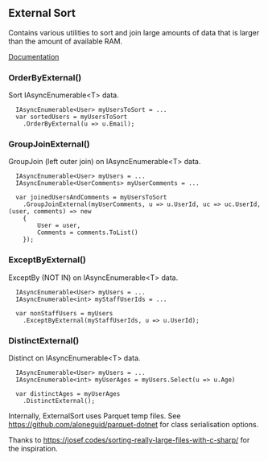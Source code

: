﻿## External Sort

Contains various utilities to sort and join large amounts of data that is larger than the amount of available RAM.

[Documentation](https://github.com/xclayl/ExternalSort/blob/master/docs/Index.md)

### OrderByExternal()

Sort IAsyncEnumerable&lt;T> data.

```
  IAsyncEnumerable<User> myUsersToSort = ...
  var sortedUsers = myUsersToSort
    .OrderByExternal(u => u.Email);
```

### GroupJoinExternal()

GroupJoin (left outer join) on IAsyncEnumerable&lt;T> data.

```
  IAsyncEnumerable<User> myUsers = ...
  IAsyncEnumerable<UserComments> myUserComments = ...
  
  var joinedUsersAndComments = myUsersToSort
    .GroupJoinExternal(myUserComments, u => u.UserId, uc => uc.UserId, (user, comments) => new
    {
        User = user,
        Comments = comments.ToList()
    });
```


### ExceptByExternal()
ExceptBy (NOT IN) on IAsyncEnumerable&lt;T> data.

```
  IAsyncEnumerable<User> myUsers = ...
  IAsyncEnumerable<int> myStaffUserIds = ...
  
  var nonStaffUsers = myUsers
    .ExceptByExternal(myStaffUserIds, u => u.UserId);
```


### DistinctExternal()
Distinct on IAsyncEnumerable&lt;T> data.

```
  IAsyncEnumerable<User> myUsers = ...
  IAsyncEnumerable<int> myUserAges = myUsers.Select(u => u.Age)
  
  var distinctAges = myUserAges
    .DistinctExternal();
```



Internally, ExternalSort uses Parquet temp files.   See https://github.com/aloneguid/parquet-dotnet for class serialisation options.

Thanks to https://josef.codes/sorting-really-large-files-with-c-sharp/ for the inspiration.